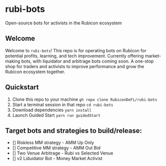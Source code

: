# rubi-bots
Open-source bots for activists in the Rubicon ecosystem

## Welcome
Welcome to `rubi-bots`! This repo is for operating bots on Rubicon for potential profits, learning, and tech improvement. Currently offering market-making bots, with liquidator and arbitrage bots coming soon. A one-stop shop for traders and activists to improve performance and grow the Rubicon ecosystem together.

## Quickstart
1. Clone this repo to your machine `gh repo clone RubiconDeFi/rubi-bots`
2. Start a terminal session in that repo `cd rubi-bots`
3. Download dependencies `yarn install`
4. Launch Guided Start `yarn run guidedStart`

## Target bots and strategies to build/release:
- [] Riskless MM strategy - AMM Up Only
- [] Competitive MM strategy - AMM Out Bid
- [] Two Venue Arbitrage - Rubi vs Selected Venue
- [] v2 Liduidator Bot - Money Market Activist
